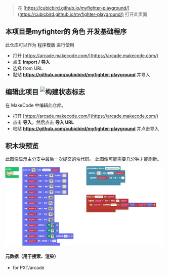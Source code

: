  


> 在 [https://cubicbird.github.io/myfighter-playground/](https://cubicbird.github.io/myfighter-playground/) 打开此页面

## 本项目是myfighter的 角色 开发基础程序

此仓库可以作为 程序模版 进行使用

* 打开 [https://arcade.makecode.com/](https://arcade.makecode.com/)
* 点击 **Import / 导入**
* 选择 from URL
* 黏贴  **https://github.com/cubicbird/myfighter-playground** 并导入

## 编辑此项目 ![构建状态标志](https://github.com/cubicbird/myfighter-playground/workflows/MakeCode/badge.svg)

在 MakeCode 中编辑此仓库。

* 打开 [https://arcade.makecode.com/](https://arcade.makecode.com/)
* 点击 **导入**，然后点击 **导入 URL**
* 粘贴 **https://github.com/cubicbird/myfighter-playground** 并点击导入

## 积木块预览

此图像显示主分支中最后一次提交的块代码。
此图像可能需要几分钟才能刷新。

![块的渲染视图](https://github.com/cubicbird/myfighter-playground/raw/master/.github/makecode/blocks.png)

#### 元数据（用于搜索、渲染）

* for PXT/arcade
<script src="https://makecode.com/gh-pages-embed.js"></script><script>makeCodeRender("{{ site.makecode.home_url }}", "{{ site.github.owner_name }}/{{ site.github.repository_name }}");</script>
